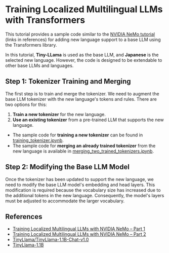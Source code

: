 # Training Localized Multilingual LLMs with Transformers

This tutorial provides a sample code similar to the [NVIDIA NeMo tutorial](https://developer.nvidia.com/blog/training-localized-multilingual-llms-with-nvidia-nemo-part-1/) (links in references) for adding new language support to a base LLM using the Transformers library.

In this tutorial, **Tiny-LLama** is used as the base LLM, and **Japanese** is the selected new language. However, the code is designed to be extendable to other base LLMs and languages.

## Step 1: Tokenizer Training and Merging

The first step is to train and merge the tokenizer. We need to augment the base LLM tokenizer with the new language's tokens and rules. There are two options for this:

1. **Train a new tokenizer** for the new language.
2. **Use an existing tokenizer** from a pre-trained LLM that supports the new language.

- The sample code for **training a new tokenizer** can be found in [training_tokenizer.ipynb](training_tokenizer.ipynb).
- The sample code for **merging an already trained tokenizer** from the new language is available in [merging_two_trained_tokenizers.ipynb](merging_two_trained_tokenizers.ipynb).

## Step 2: Modifying the Base LLM Model

Once the tokenizer has been updated to support the new language, we need to modify the base LLM model's embedding and head layers. This modification is required because the vocabulary size has increased due to the additional tokens in the new language. Consequently, the model's layers must be adjusted to accommodate the larger vocabulary.

## References

- [Training Localized Multilingual LLMs with NVIDIA NeMo – Part 1](https://developer.nvidia.com/blog/training-localized-multilingual-llms-with-nvidia-nemo-part-1/)
- [Training Localized Multilingual LLMs with NVIDIA NeMo – Part 2](https://developer.nvidia.com/blog/training-localized-multilingual-llms-with-nvidia-nemo-part-2/)
- [TinyLlama/TinyLlama-1.1B-Chat-v1.0](https://huggingface.co/TinyLlama/TinyLlama-1.1B-Chat-v1.0)
- [TinyLlama-1.1B](https://github.com/jzhang38/TinyLlama)
